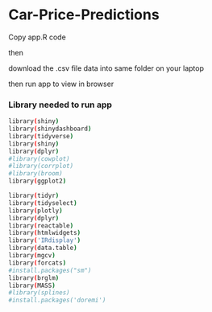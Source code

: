# Car-Price-Predictions
Copy app.R code 

then

download the .csv file data into same folder on your laptop

then run app to view in browser
### Library needed to run app

```sh
library(shiny)
library(shinydashboard)
library(tidyverse)
library(shiny)
library(dplyr)
#library(cowplot)
#library(corrplot)
#library(broom)
library(ggplot2)

library(tidyr) 
library(tidyselect)
library(plotly)
library(dplyr)
library(reactable)
library(htmlwidgets)
library('IRdisplay')
library(data.table)
library(mgcv)
library(forcats)
#install.packages("sm")
library(brglm)
library(MASS)
#library(splines)
#install.packages('doremi')
````
